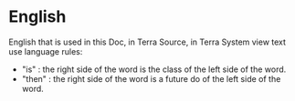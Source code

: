 # **English**



English that is used in this Doc, in Terra Source, in Terra System view text use language rules:

- "is" : the right side of the word is the class of the left side of the word.
- "then" : the right side of the word is a future do of the left side of the word.
